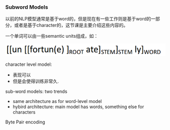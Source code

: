 ### Subword Models

以前的NLP模型通常是基于word的，但是现在有一些工作则是基于word的一部分，或者是基于character的，这节课是主要介绍这些内容的。

一个单词可以由一些semantic units组成，如：

![](/courses/cs224/images/lecture12/1.png)
 
character level model:
- 表现可以
- 但是会使得训练非常久.

sub-word models: two trends
- same architecture as for word-level model
- hybird architecture: main model has words, something else for characters

Byte Pair encoding

